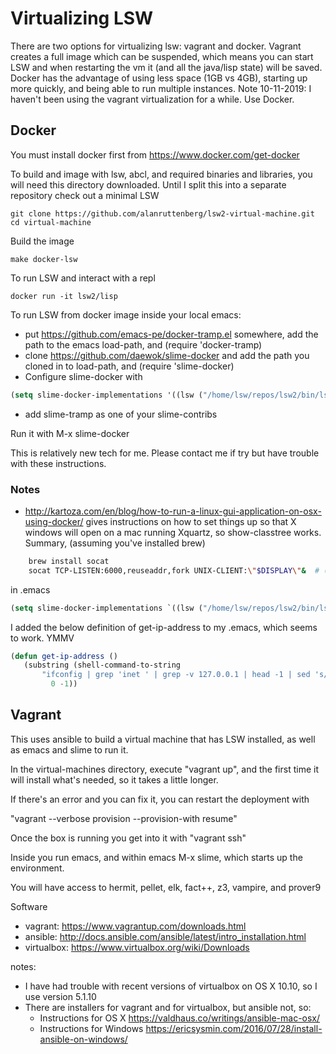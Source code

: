 # Virtualizing LSW

There are two options for virtualizing lsw: vagrant and docker. Vagrant creates a full image which can be suspended,
which means you can start LSW and when restarting the vm it (and all the java/lisp state) will be saved. Docker has the
advantage of using less space (1GB vs 4GB), starting up more quickly, and being able to run multiple instances.
Note 10-11-2019: I haven't been using the vagrant virtualization for a while. Use Docker.

## Docker

You must install docker first from https://www.docker.com/get-docker

To build and image with lsw, abcl, and required binaries and libraries, you will need this directory
downloaded. Until I split this into a separate repository check out a minimal LSW

```
git clone https://github.com/alanruttenberg/lsw2-virtual-machine.git
cd virtual-machine
```

Build the image
```
make docker-lsw
```
To run LSW and interact with a repl
```
docker run -it lsw2/lisp
```
To run LSW from docker image inside your local emacs:
 - put https://github.com/emacs-pe/docker-tramp.el somewhere, add the path to the emacs load-path, and (require 'docker-tramp)
 - clone https://github.com/daewok/slime-docker and add the path you cloned in to load-path, and (require 'slime-docker)
 - Configure slime-docker with 
 ```lisp
 (setq slime-docker-implementations '((lsw ("/home/lsw/repos/lsw2/bin/lsw") :image-name "lsw2/lisp")))
 ```
 - add slime-tramp as one of your slime-contribs

Run it with M-x slime-docker

This is relatively new tech for me. Please contact me if try but have trouble with these instructions.

### Notes

- http://kartoza.com/en/blog/how-to-run-a-linux-gui-application-on-osx-using-docker/ gives instructions on how to set
  things up so that X windows will open on a mac running Xquartz, so show-classtree works. Summary,
  (assuming you've installed brew)
```bash
    brew install socat
    socat TCP-LISTEN:6000,reuseaddr,fork UNIX-CLIENT:\"$DISPLAY\"&  # (do that only once per login session)
```
in .emacs
```lisp
(setq slime-docker-implementations `((lsw ("/home/lsw/repos/lsw2/bin/lsw") :image-name "lsw2/lisp" :env (("DISPLAY" . ,(concat (get-ip-address) ":0"))))))
```
I added the below definition of get-ip-address to my .emacs, which seems to work. YMMV 
```lisp
(defun get-ip-address ()
   (substring (shell-command-to-string
       "ifconfig | grep 'inet ' | grep -v 127.0.0.1 | head -1 | sed 's/.*inet \\(\\([0-9\\.]\\)*\\).*/\\1/'")
	     0 -1))
```

## Vagrant

This uses ansible to build a virtual machine that has LSW installed, as well as emacs and
slime to run it.  

In the virtual-machines directory, execute "vagrant up", and the first time it will install what's needed, so it takes a
little longer.

If there's an error and you can fix it, you can restart the deployment with

"vagrant --verbose provision --provision-with resume"

Once the box is running you get into it with "vagrant ssh"

Inside you run emacs, and within emacs M-x slime, which starts up the environment.

You will have access to hermit, pellet, elk,  fact++, z3, vampire, and prover9 

Software
- vagrant: https://www.vagrantup.com/downloads.html
- ansible: http://docs.ansible.com/ansible/latest/intro_installation.html
- virtualbox: https://www.virtualbox.org/wiki/Downloads

notes:
 - I have had trouble with recent versions of virtualbox on OS X 10.10, so I use version 5.1.10
 - There are installers for vagrant and for virtualbox, but ansible not, so:
     - Instructions for OS X https://valdhaus.co/writings/ansible-mac-osx/
     - Instructions for Windows https://ericsysmin.com/2016/07/28/install-ansible-on-windows/

